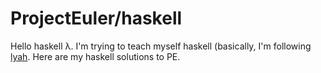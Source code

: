 ProjectEuler/haskell
====================

Hello haskell λ.
I'm trying to teach myself haskell (basically, I'm following [lyah](http://learnyouahaskell.com).
Here are my haskell solutions to PE.

